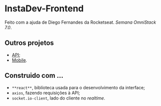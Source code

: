 # InstaDev-Frontend
Feito com a ajuda de Diego Fernandes da Rocketseat. *Semana OmniStack 7.0*.

## Outros projetos
- [API](https://github.com/Maycon-PE/InstaDev-Backend "InstaDev-Backend");
- [Mobile](https://github.com/Maycon-PE/InstaDev-Mobile "InstaDev-Mobile").

## Construido com ...
- `**react**`, biblíoteca usada para o desenvolvimento da interface;
- `axios`, fazendo requisições à API;
- `socket.io-client`, lado do cliente no *realtime*.
